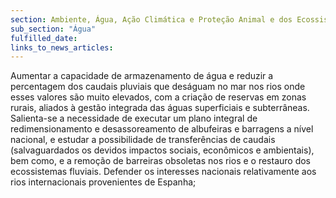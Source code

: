 ```yaml
---
section: Ambiente, Água, Ação Climática e Proteção Animal e dos Ecossistemas
sub_section: "Água"
fulfilled_date:
links_to_news_articles:
---
```


Aumentar a capacidade de armazenamento de água e reduzir a percentagem dos caudais pluviais que deságuam no mar nos rios onde esses valores são muito elevados, com a criação de reservas em zonas rurais, aliados à gestão integrada das águas superficiais e subterrâneas. Salienta-se a necessidade de executar um plano integral de redimensionamento e desassoreamento de albufeiras e barragens a nível nacional, e estudar a possibilidade de transferências de caudais (salvaguardados os devidos impactos sociais, econômicos e ambientais), bem como, e a remoção de barreiras obsoletas nos rios e o restauro dos ecossistemas fluviais. Defender os interesses nacionais relativamente aos rios internacionais provenientes de Espanha;